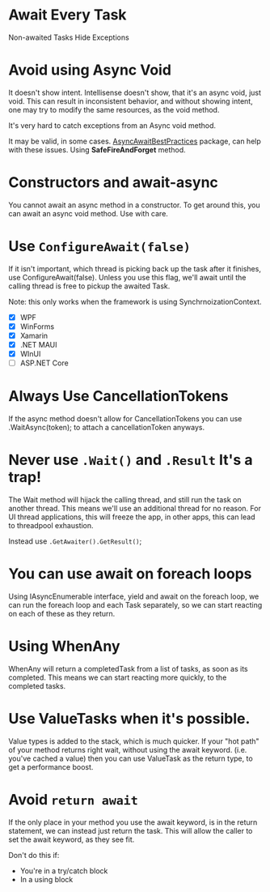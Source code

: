 
# Await Every Task

Non-awaited Tasks Hide Exceptions

# Avoid using Async Void

It doesn't show intent.
Intellisense doesn't show, that it's an async void, just void.
This can result in inconsistent behavior, and without showing intent, one may 
try to modify the same resources, as the void method.

It's very hard to catch exceptions from an Async void method.

It may be valid, in some cases.
[AsyncAwaitBestPractices](https://github.com/brminnick/AsyncAwaitBestPractices) package, can help with these issues.
Using **SafeFireAndForget** method.

# Constructors and await-async

You cannot await an async method in a constructor.
To get around this, you can await an async void method.
Use with care.


# Use `ConfigureAwait(false)`

If it isn't important, which thread is picking back up the task after it finishes, use ConfigureAwait(false).
Unless you use this flag, we'll await until the calling thread is free to pickup the awaited Task.

Note: this only works when the framework is using SynchrnoizationContext.
- [X] WPF
- [X] WinForms
- [X] Xamarin
- [X] .NET MAUI
- [X] WInUI
- [ ] ASP.NET Core   

# Always Use CancellationTokens

If the async method doesn't allow for CancellationTokens you can use
.WaitAsync(token); to attach a cancellationToken anyways.

# Never use `.Wait()` and `.Result` It's a trap!

The Wait method will hijack the calling thread, and still run the task on another thread.
This means we'll use an additional thread for no reason.
For UI thread applications, this will freeze the app, in other apps, this can lead to threadpool exhaustion.

Instead use `.GetAwaiter().GetResult()`;


# You can use await on foreach loops

Using IAsyncEnumerable interface, yield and await on the foreach loop, we can 
run the foreach loop and each Task separately, so we can start reacting on each of these as they return.


# Using WhenAny

WhenAny will return a completedTask from a list of tasks, as soon as its completed.
This means we can start reacting more quickly, to the completed tasks.

# Use ValueTasks when it's possible.

Value types is added to the stack, which is much quicker.
If your "hot path" of your method returns right wait, without using the await keyword. (i.e. you've cached a value)
then you can use ValueTask as the return type, to get a performance boost.

# Avoid `return await` 

If the only place in your method you use the await keyword, is in the return statement, we can instead just return the task.
This will allow the caller to set the await keyword, as they see fit.

Don't do this if:

* You're in a try/catch block
* In a using block
